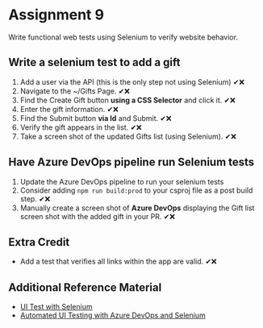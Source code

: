 # Assignment **9**

Write functional web tests using Selenium to verify website behavior.

## Write a selenium test to add a gift

1. Add a user via the API (this is the only step not using Selenium) ✔❌
2. Navigate to the ~/Gifts Page. ✔❌
3. Find the Create Gift button **using a CSS Selector** and click it. ✔❌
4. Enter the gift information. ✔❌
5. Find the Submit button **via Id** and Submit. ✔❌
6. Verify the gift appears in the list. ✔❌
7. Take a screen shot of the updated Gifts list (using Selenium). ✔❌

## Have Azure DevOps pipeline run Selenium tests

1. Update the Azure DevOps pipeline to run your selenium tests
2. Consider adding `npm run build:prod` to your csproj file as a post build step. ✔❌
3. Manually create a screen shot of **Azure DevOps** displaying the Gift list screen shot with the added gift in your PR. ✔❌

## Extra Credit

- Add a test that verifies all links within the app are valid. ✔❌

## Additional Reference Material

- [UI Test with Selenium](https://docs.microsoft.com/en-us/azure/devops/pipelines/test/continuous-test-selenium?view=azure-devops)
- [Automated UI Testing with Azure DevOps and Selenium](http://patrickgoode.com/automated-ui-testing-with-azure-devops-and-selenium/)
